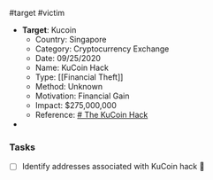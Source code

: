 #target #victim 



- **Target**: Kucoin 
	- Country: Singapore
	- Category: Cryptocurrency Exchange
    - Date: 09/25/2020
    - Name: KuCoin Hack
    - Type: [[Financial Theft]]
    - Method: Unknown 
    - Motivation: Financial Gain
    - Impact: $275,000,000
    - Reference: [# The KuCoin Hack](https://www.chainalysis.com/blog/kucoin-hack-2020-defi-uniswap/)
-
### Tasks
- [ ] Identify addresses associated with KuCoin hack 🔼